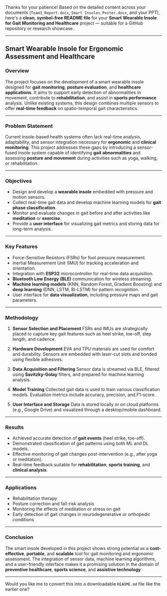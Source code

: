 Thanks for your patience! Based on the detailed content across your documents (`Team3_Report.docx`, `Smart Insoles_Poster.docx`, and your PPT), here's a **clean, symbol-free README file** for your **Smart Wearable Insole for Gait Monitoring and Healthcare** project — suitable for a GitHub repository or research showcase.

---

## Smart Wearable Insole for Ergonomic Assessment and Healthcare

### Overview

The project focuses on the development of a smart wearable insole designed for **gait monitoring**, **posture evaluation**, and **healthcare applications**. It aims to support early detection of abnormalities in movement, contribute to **rehabilitation**, and assist in **sports performance** analysis. Unlike existing systems, this design combines multiple sensors to offer **real-time feedback** on spatio-temporal gait characteristics.

---

### Problem Statement

Current insole-based health systems often lack real-time analysis, adaptability, and sensor integration necessary for **ergonomic** and **clinical monitoring**. This project addresses these gaps by introducing a sensor-fused insole system capable of identifying **gait abnormalities** and assessing **posture and movement** during activities such as yoga, walking, or rehabilitation.

---

### Objectives

* Design and develop a **wearable insole** embedded with pressure and motion sensors.
* Collect real-time gait data and develop machine learning models for **gait phase classification**.
* Monitor and evaluate changes in gait before and after activities like **meditation** or **exercise**.
* Provide a **user interface** for visualizing gait metrics and storing data for long-term analysis.

---

### Key Features

* Force-Sensitive Resistors (FSRs) for foot pressure measurement.
* Inertial Measurement Unit (IMU) for tracking acceleration and orientation.
* Integration with **ESP32** microcontroller for real-time data acquisition.
* **Bluetooth Low Energy (BLE)** communication for wireless streaming.
* **Machine learning models** (KNN, Random Forest, Gradient Boosting) and **deep learning** (DNN, LSTM, Bi-LSTM) for pattern recognition.
* User interface for **data visualization**, including pressure maps and gait parameters.

---

### Methodology

1. **Sensor Selection and Placement**
   FSRs and IMUs are strategically placed to capture key gait features such as heel strike, toe-off, step length, and cadence.

2. **Hardware Development**
   EVA and TPU materials are used for comfort and durability. Sensors are embedded with laser-cut slots and bonded using flexible adhesives.

3. **Data Acquisition and Filtering**
   Sensor data is streamed via BLE, filtered using **Savitzky-Golay** filters, and prepared for machine learning analysis.

4. **Model Training**
   Collected gait data is used to train various classification models. Evaluation metrics include accuracy, precision, and F1-score.

5. **User Interface and Storage**
   Data is stored locally or on cloud platforms (e.g., Google Drive) and visualized through a desktop/mobile dashboard.

---

### Results

* Achieved accurate detection of **gait events** (heel strike, toe-off).
* Demonstrated classification of gait patterns using both ML and DL models.
* Effective monitoring of gait changes post-intervention (e.g., after yoga or meditation).
* Real-time feedback suitable for **rehabilitation**, **sports training**, and **clinical analysis**.

---

### Applications

* Rehabilitation therapy
* Posture correction and fall-risk analysis
* Monitoring the effects of meditation or stress on gait
* Early detection of gait changes in neurodegenerative or orthopedic conditions

---

### Conclusion

The smart insole developed in this project shows strong potential as a **cost-effective**, **portable**, and **scalable** tool for gait monitoring and ergonomic assessment. The integration of sensor data, machine learning algorithms, and a user-friendly interface makes it a promising solution in the domain of **preventive healthcare**, **sports science**, and **assistive technology**.

---

Would you like me to convert this into a downloadable `README.md` file like the earlier one?
